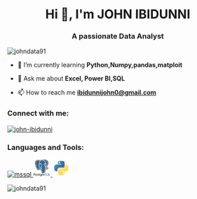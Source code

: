 <h1 align="center">Hi 👋, I'm JOHN IBIDUNNI</h1>
<h3 align="center">A passionate Data Analyst</h3>

<p align="left"> <img src="https://komarev.com/ghpvc/?username=johndata91&label=Profile%20views&color=0e75b6&style=flat" alt="johndata91" /> </p>

- 🌱 I’m currently learning **Python,Numpy,pandas,matploit**

- 💬 Ask me about **Excel, Power BI,SQL**

- 📫 How to reach me **ibidunnijohn0@gmail.com**

<h3 align="left">Connect with me:</h3>
<p align="left">
<a href="https://linkedin.com/in/john-ibidunni" target="blank"><img align="center" src="https://raw.githubusercontent.com/rahuldkjain/github-profile-readme-generator/master/src/images/icons/Social/linked-in-alt.svg" alt="john-ibidunni" height="30" width="40" /></a>
</p>

<h3 align="left">Languages and Tools:</h3>
<p align="left"> <a href="https://www.microsoft.com/en-us/sql-server" target="_blank" rel="noreferrer"> <img src="https://www.svgrepo.com/show/303229/microsoft-sql-server-logo.svg" alt="mssql" width="40" height="40"/> </a> <a href="https://www.postgresql.org" target="_blank" rel="noreferrer"> <img src="https://raw.githubusercontent.com/devicons/devicon/master/icons/postgresql/postgresql-original-wordmark.svg" alt="postgresql" width="40" height="40"/> </a> <a href="https://www.python.org" target="_blank" rel="noreferrer"> <img src="https://raw.githubusercontent.com/devicons/devicon/master/icons/python/python-original.svg" alt="python" width="40" height="40"/> </a> </p>



<p><img align="center" src="https://github-readme-streak-stats.herokuapp.com/?user=johndata91&" alt="johndata91" /></p>


